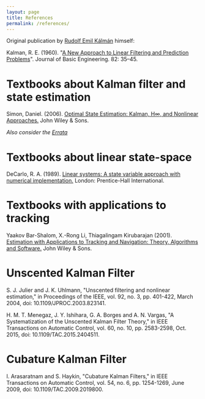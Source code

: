 ```yaml
---
layout: page
title: References
permalink: /references/
---
```


Original publication by [Rudolf Emil Kálmán](https://en.wikipedia.org/wiki/Rudolf_E._K%C3%A1lm%C3%A1n) himself:

Kalman, R. E. (1960). "[A New Approach to Linear Filtering and Prediction Problems](http://www.cs.unc.edu/~welch/kalman/media/pdf/Kalman1960.pdf)". Journal of Basic Engineering. 82: 35–45.

<h1>Textbooks about Kalman filter and state estimation</h1>
Simon, Daniel. (2006). <a href="https://amzn.to/4dQ02or" onclick="fathom.trackEvent('References - Amazon - Simon');">Optimal State Estimation: Kalman, H∞, and Nonlinear Approaches.</a> John Wiley & Sons. 

<em>Also consider the [Errata](https://academic.csuohio.edu/simond/estimation/errata.pdf)</em>

<h1>Textbooks about linear state-space</h1>
DeCarlo, R. A. (1989). <a href="https://amzn.to/3QSdvlF" onclick="fathom.trackEvent('References - Amazon - DeCarlo');">Linear systems: A state variable approach with numerical implementation.</a> London: Prentice-Hall International.

<h1>Textbooks with applications to tracking</h1>
Yaakov Bar-Shalom, X.-Rong Li, Thiagalingam Kirubarajan (2001). <a href="https://amzn.to/4auJSO6" onclick="fathom.trackEvent('References - Amazon - Bar-Shalom');">Estimation with Applications to Tracking and Navigation: Theory, Algorithms and Software.</a>  John Wiley & Sons.

<h1>Unscented Kalman Filter</h1>
S. J. Julier and J. K. Uhlmann, "Unscented filtering and nonlinear estimation," in Proceedings of the IEEE, vol. 92, no. 3, pp. 401-422, March 2004, doi: 10.1109/JPROC.2003.823141.

H. M. T. Menegaz, J. Y. Ishihara, G. A. Borges and A. N. Vargas, "A Systematization of the Unscented Kalman Filter Theory," in IEEE Transactions on Automatic Control, vol. 60, no. 10, pp. 2583-2598, Oct. 2015, doi: 10.1109/TAC.2015.2404511. 

<h1>Cubature Kalman Filter</h1>

I. Arasaratnam and S. Haykin, "Cubature Kalman Filters," in IEEE Transactions on Automatic Control, vol. 54, no. 6, pp. 1254-1269, June 2009, doi: 10.1109/TAC.2009.2019800.

[jekyll-organization]: https://github.com/jekyll
